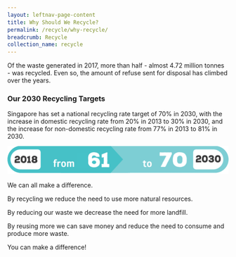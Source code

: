 ```yaml
---
layout: leftnav-page-content
title: Why Should We Recycle?
permalink: /recycle/why-recycle/
breadcrumb: Recycle
collection_name: recycle
---
```


Of the waste generated in 2017, more than half - almost 4.72 million tonnes - was recycled. Even so, the amount of refuse sent for disposal has climbed over the years. 



  

### Our 2030 Recycling Targets

Singapore has set a national recycling rate target of 70% in 2030, with the increase in domestic recycling rate from 20% in 2013 to 30% in 2030, and the increase for non-domestic recycling rate from 77% in 2013 to 81% in 2030.

![Our recycling targets for 2030](/images/our-recycling-targets.png)


We can all make a difference.

By recycling we reduce the need to use more natural resources.

By reducing our waste we decrease the need for more landfill.

By reusing more we can save money and reduce the need to consume and produce more waste.

You can make a difference!
